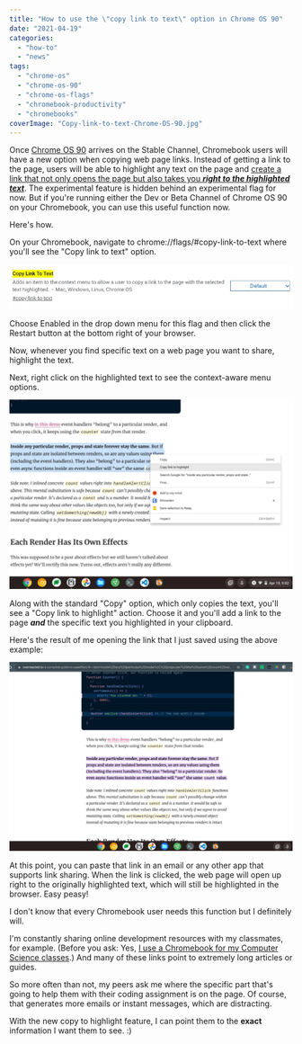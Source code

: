 ```yaml
---
title: "How to use the \"copy link to text\" option in Chrome OS 90"
date: "2021-04-19"
categories: 
  - "how-to"
  - "news"
tags: 
  - "chrome-os"
  - "chrome-os-90"
  - "chrome-os-flags"
  - "chromebook-productivity"
  - "chromebooks"
coverImage: "Copy-link-to-text-Chrome-OS-90.jpg"
---
```


Once [Chrome OS 90](https://www.aboutchromebooks.com/tag/chrome-os-90/) arrives on the Stable Channel, Chromebook users will have a new option when copying web page links. Instead of getting a link to the page, users will be able to highlight any text on the page and [create a link that not only opens the page but also takes you _**right to the highlighted text**_](https://twitter.com/__apf__/status/1383187771271966724). The experimental feature is hidden behind an experimental flag for now. But if you're running either the Dev or Beta Channel of Chrome OS 90 on your Chromebook, you can use this useful function now.

Here's how.

On your Chromebook, navigate to chrome://flags/#copy-link-to-text where you'll see the "Copy link to text" option.

![](images/Enable-Copy-link-to-text-Chrome-OS-90-flag.jpg)

Choose Enabled in the drop down menu for this flag and then click the Restart button at the bottom right of your browser.

Now, whenever you find specific text on a web page you want to share, highlight the text.

Next, right click on the highlighted text to see the context-aware menu options.

![Copy link to text Chrome OS 90](images/Copy-link-to-text-Chrome-OS-90-1024x683.jpg)

Along with the standard "Copy" option, which only copies the text, you'll see a "Copy link to highlight" action. Choose it and you'll add a link to the page **_and_** the specific text you highlighted in your clipboard.

Here's the result of me opening the link that I just saved using the above example:

![](images/Result-of-copy-link-to-text-Chrome-OS-90-1024x683.jpg)

At this point, you can paste that link in an email or any other app that supports link sharing. When the link is clicked, the web page will open up right to the originally highlighted text, which will still be highlighted in the browser. Easy peasy!

I don't know that every Chromebook user needs this function but I definitely will.

I'm constantly sharing online development resources with my classmates, for example. (Before you ask: Yes, [I use a Chromebook for my Computer Science classes](https://www.aboutchromebooks.com/news/how-my-chromebook-is-getting-me-through-computer-science-college-classes/).) And many of these links point to extremely long articles or guides.

So more often than not, my peers ask me where the specific part that's going to help them with their coding assignment is on the page. Of course, that generates more emails or instant messages, which are distracting.

With the new copy to highlight feature, I can point them to the **exact** information I want them to see. :)
